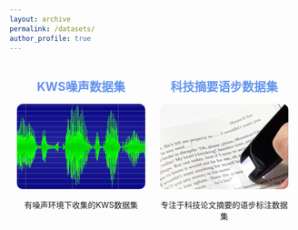 ```yaml
---
layout: archive
permalink: /datasets/
author_profile: true
---
```

<div style="display: flex; justify-content: space-around; margin-bottom: 20px;">
    <div style="text-align: center; width: 45%;">
        <h2><a href="/datasets/kws_dataset" style="text-decoration: none; color: cornflowerblue;">KWS噪声数据集</a></h2>
        <img src="/images/kws600_300.png" alt="KWS噪声数据集"  height="150" style="border-radius: 10px; object-fit: cover;">
        <p>有噪声环境下收集的KWS数据集</p>
    </div>
    <div style="text-align: center; width: 45%;">
        <h2><a href="/datasets/abstract_dataset" style="text-decoration: none; color: cornflowerblue;">科技摘要语步数据集</a></h2>
        <img src="/images/abstract600_300.png" alt="科技摘要语步数据集"  height="150" style="border-radius: 10px; object-fit: cover;">
        <p>专注于科技论文摘要的语步标注数据集</p>
    </div>
</div>

